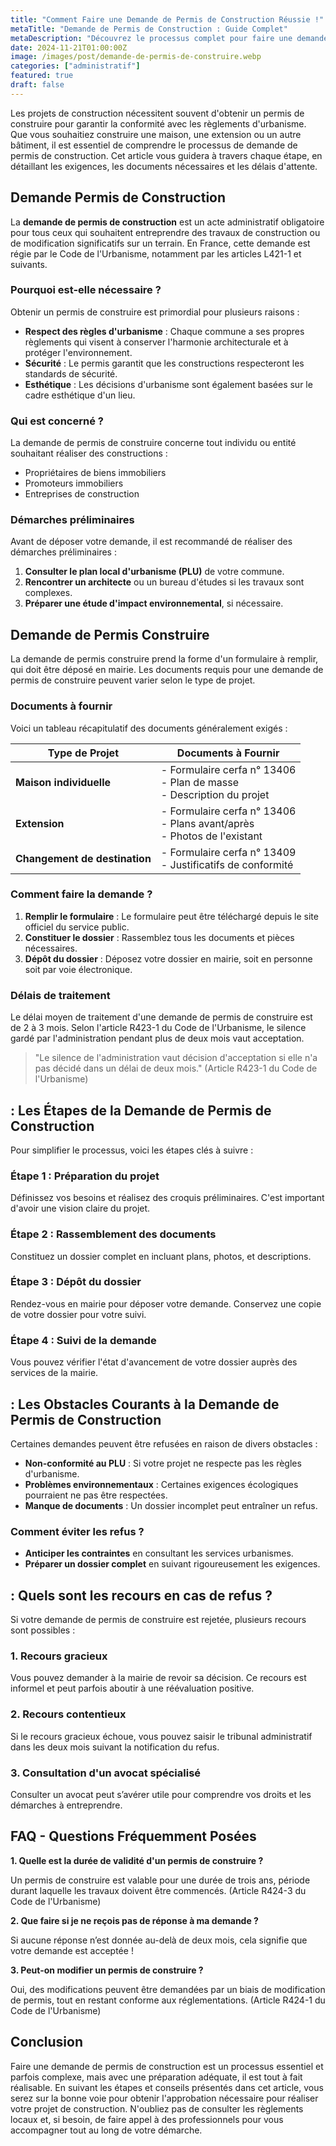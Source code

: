 ```yaml
---
title: "Comment Faire une Demande de Permis de Construction Réussie !"
metaTitle: "Demande de Permis de Construction : Guide Complet"
metaDescription: "Découvrez le processus complet pour faire une demande de permis de construction en France. Conseils et étapes clés !"
date: 2024-11-21T01:00:00Z
image: /images/post/demande-de-permis-de-construire.webp
categories: ["administratif"]
featured: true
draft: false
---
```


Les projets de construction nécessitent souvent d'obtenir un permis de construire pour garantir la conformité avec les règlements d'urbanisme. Que vous souhaitiez construire une maison, une extension ou un autre bâtiment, il est essentiel de comprendre le processus de demande de permis de construction. Cet article vous guidera à travers chaque étape, en détaillant les exigences, les documents nécessaires et les délais d'attente. 

## Demande Permis de Construction

La **demande de permis de construction** est un acte administratif obligatoire pour tous ceux qui souhaitent entreprendre des travaux de construction ou de modification significatifs sur un terrain. En France, cette demande est régie par le Code de l'Urbanisme, notamment par les articles L421-1 et suivants.

### Pourquoi est-elle nécessaire ?

Obtenir un permis de construire est primordial pour plusieurs raisons :

- **Respect des règles d'urbanisme** : Chaque commune a ses propres règlements qui visent à conserver l'harmonie architecturale et à protéger l'environnement.
- **Sécurité** : Le permis garantit que les constructions respecteront les standards de sécurité.
- **Esthétique** : Les décisions d'urbanisme sont également basées sur le cadre esthétique d'un lieu.

### Qui est concerné ?

La demande de permis de construire concerne tout individu ou entité souhaitant réaliser des constructions :

- Propriétaires de biens immobiliers 
- Promoteurs immobiliers 
- Entreprises de construction 

### Démarches préliminaires

Avant de déposer votre demande, il est recommandé de réaliser des démarches préliminaires :

1. **Consulter le plan local d'urbanisme (PLU)** de votre commune.
2. **Rencontrer un architecte** ou un bureau d'études si les travaux sont complexes.
3. **Préparer une étude d'impact environnemental**, si nécessaire.

## Demande de Permis Construire

La demande de permis construire prend la forme d'un formulaire à remplir, qui doit être déposé en mairie. Les documents requis pour une demande de permis de construire peuvent varier selon le type de projet.

### Documents à fournir

Voici un tableau récapitulatif des documents généralement exigés :

| Type de Projet                   | Documents à Fournir                                    |
|----------------------------------|-------------------------------------------------------|
| **Maison individuelle**          | - Formulaire cerfa n° 13406<br>- Plan de masse<br>- Description du projet |
| **Extension**                    | - Formulaire cerfa n° 13406<br>- Plans avant/après<br>- Photos de l'existant |
| **Changement de destination**    | - Formulaire cerfa n° 13409<br>- Justificatifs de conformité   |

### Comment faire la demande ?

1. **Remplir le formulaire** : Le formulaire peut être téléchargé depuis le site officiel du service public.
2. **Constituer le dossier** : Rassemblez tous les documents et pièces nécessaires.
3. **Dépôt du dossier** : Déposez votre dossier en mairie, soit en personne soit par voie électronique.

### Délais de traitement

Le délai moyen de traitement d'une demande de permis de construire est de 2 à 3 mois. Selon l'article R423-1 du Code de l'Urbanisme, le silence gardé par l'administration pendant plus de deux mois vaut acceptation.

> "Le silence de l'administration vaut décision d'acceptation si elle n'a pas décidé dans un délai de deux mois." (Article R423-1 du Code de l'Urbanisme)

##  : Les Étapes de la Demande de Permis de Construction

Pour simplifier le processus, voici les étapes clés à suivre :

### Étape 1 : Préparation du projet

Définissez vos besoins et réalisez des croquis préliminaires. C'est important d'avoir une vision claire du projet.

### Étape 2 : Rassemblement des documents

Constituez un dossier complet en incluant plans, photos, et descriptions.

### Étape 3 : Dépôt du dossier

Rendez-vous en mairie pour déposer votre demande. Conservez une copie de votre dossier pour votre suivi.

### Étape 4 : Suivi de la demande

Vous pouvez vérifier l'état d'avancement de votre dossier auprès des services de la mairie.

##  : Les Obstacles Courants à la Demande de Permis de Construction

Certaines demandes peuvent être refusées en raison de divers obstacles :

- **Non-conformité au PLU** : Si votre projet ne respecte pas les règles d'urbanisme.
- **Problèmes environnementaux** : Certaines exigences écologiques pourraient ne pas être respectées.
- **Manque de documents** : Un dossier incomplet peut entraîner un refus.

### Comment éviter les refus ?

- **Anticiper les contraintes** en consultant les services urbanismes.
- **Préparer un dossier complet** en suivant rigoureusement les exigences.

##  : Quels sont les recours en cas de refus ?

Si votre demande de permis de construire est rejetée, plusieurs recours sont possibles :

### 1. **Recours gracieux**

Vous pouvez demander à la mairie de revoir sa décision. Ce recours est informel et peut parfois aboutir à une réévaluation positive.

### 2. **Recours contentieux**

Si le recours gracieux échoue, vous pouvez saisir le tribunal administratif dans les deux mois suivant la notification du refus.

### 3. **Consultation d'un avocat spécialisé**

Consulter un avocat peut s’avérer utile pour comprendre vos droits et les démarches à entreprendre.

## FAQ - Questions Fréquemment Posées

**1. Quelle est la durée de validité d'un permis de construire ?**

Un permis de construire est valable pour une durée de trois ans, période durant laquelle les travaux doivent être commencés. (Article R424-3 du Code de l'Urbanisme)

**2. Que faire si je ne reçois pas de réponse à ma demande ?**

Si aucune réponse n’est donnée au-delà de deux mois, cela signifie que votre demande est acceptée !

**3. Peut-on modifier un permis de construire ?**

Oui, des modifications peuvent être demandées par un biais de modification de permis, tout en restant conforme aux réglementations. (Article R424-1 du Code de l'Urbanisme)

## Conclusion

Faire une demande de permis de construction est un processus essentiel et parfois complexe, mais avec une préparation adéquate, il est tout à fait réalisable. En suivant les étapes et conseils présentés dans cet article, vous serez sur la bonne voie pour obtenir l'approbation nécessaire pour réaliser votre projet de construction. N'oubliez pas de consulter les règlements locaux et, si besoin, de faire appel à des professionnels pour vous accompagner tout au long de votre démarche.